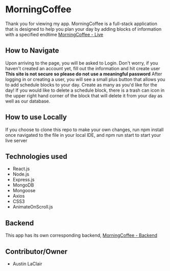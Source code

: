 # MorningCoffee
Thank you for viewing my app. MorningCoffee is a full-stack application that is designed to help you plan your day by adding blocks of information with a specified endtime <a href='http://morningcoffee.thelaclair.com' target='_blank'>MorningCoffee - Live</a>

## How to Navigate

Upon arriving to the page, you will be asked to Login. Don't worry, if you haven't created an account yet, fill out the information and hit create user
**This site is not secure so please do not use a meaningful password**
After logging in or creating a user, you will see a small plus button that allows you to add schedule blocks to your day. Create as many as you'd like for the day! If you would like to delete a schedule block, there is a trash can icon in the upper right hand corner of the block that will delete it from your day as well as our database.

## How to use Locally

If you choose to clone this repo to make your own changes, run npm install once navigated to the file in your local IDE, and npm run start to start your live server

## Technologies used

* React.js
* Node.js
* Express.js
* MongoDB
* Mongoose
* Axios
* CSS3
* AnimateOnScroll.js

## Backend

This app has its own corresponding backend, <a href='https://morning-coffee-backend-austin' target='_blank'>MorningCoffee - Backend</a>

## Contributor/Owner
* Austin LaClair

